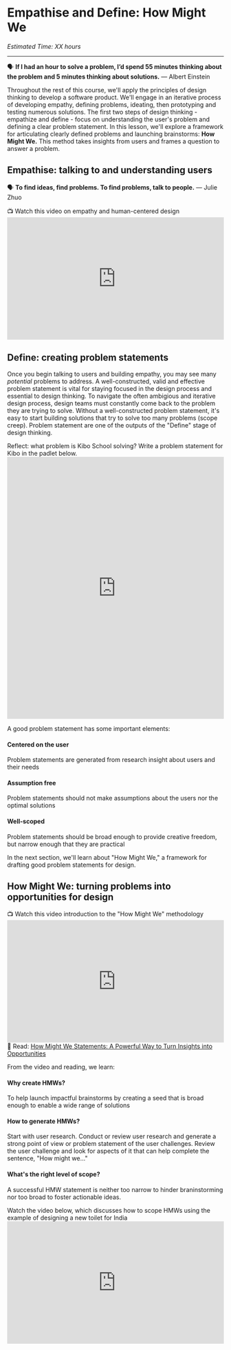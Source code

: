 
# Empathise and Define: How Might We
*Estimated Time: XX hours*

---

<aside>
  
  🗣 **If I had an hour to solve a problem, I’d spend 55 minutes thinking about the problem and 5 minutes thinking about solutions.** — Albert Einstein
  
</aside>

Throughout the rest of this course, we'll apply the principles of design thinking to develop a software product. We'll engage in an iterative process of developing empathy, defining problems, ideating, then prototyping and testing numerous solutions.  The first two steps of design thinking - empathize and define - focus on understanding the user's problem and defining a clear problem statement. In this lesson, we'll explore a framework for articulating clearly defined problems and launching brainstorms: **How Might We.** This method takes insights from users and frames a question to answer a problem. 


## Empathise: talking to and understanding users

<aside>
  
  🗣 **To find ideas, find problems. To find problems, talk to people.** — Julie Zhuo
  
</aside>
 
<aside> 
  📺 Watch this video on empathy and human-centered design
</aside>

<div style="position: relative; padding-bottom: 56.25%; height: 0;"><iframe src="https://player.vimeo.com/video/103471248?h=f3d0b5f48c" frameborder="0" allow="accelerometer; autoplay; clipboard-write; encrypted-media; gyroscope; picture-in-picture" allowfullscreen style="position: absolute; top: 0; left: 0; width: 100%; height: 100%;"></iframe></div>



## Define: creating problem statements
Once you begin talking to users and building empathy, you may see many _potential_ problems to address. A well-constructed, valid and effective problem statement is vital for staying focused in the design process and essential to design thinking. To navigate the often ambigious and iterative design process, design teams must constantly come back to the problem they are trying to solve. Without a well-constructed problem statement, it's easy to start building solutions that try to solve too many problems (scope creep).  Problem statement are one of the outputs of the "Define" stage of design thinking. 

<aside>
  Reflect: what problem is Kibo School solving? Write a problem statement for Kibo in the padlet below.</aside>

<iframe src="https://padlet.com/embed/qlfa3td62m0w83ev" frameborder="0" allow="camera;microphone;geolocation" style="width:100%;height:608px;display:block;padding:0;margin:0"></iframe></p>

A good problem statement has some important elements:

#### Centered on the user
Problem statements are generated from research insight about users and their needs

#### Assumption free
Problem statements should not make assumptions about the users nor the optimal solutions

#### Well-scoped
Problem statements should be broad enough to provide creative freedom, but narrow enough that they are practical 

In the next section, we'll learn about "How Might We," a framework for drafting good problem statements for design. 


## How Might We: turning problems into opportunities for design

<aside> 📺 Watch this video introduction to the "How Might We" methodology
  </aside>

<div style="position: relative; padding-bottom: 56.25%; height: 0;"><iframe src="https://player.vimeo.com/video/364634597?h=1d05eeef81" frameborder="0" allow="accelerometer; autoplay; clipboard-write; encrypted-media; gyroscope; picture-in-picture" allowfullscreen style="position: absolute; top: 0; left: 0; width: 100%; height: 100%;"></iframe></div>

<aside> 
  📖 Read: <a href="https://dscout.com/people-nerds/how-might-we-statements" target="_blank">How Might We Statements: A Powerful Way to Turn Insights into Opportunities</a>
  </aside>

From the video and reading, we learn:

#### Why create HMWs?
To help launch impactful brainstorms by creating a seed that is broad enough to enable a wide range of solutions 

#### How to generate HMWs?
Start with user research. Conduct or review user research and generate a strong point of view or problem statement of the user challenges. Review the user challenge and look for aspects of it that can help complete the sentence, "How might we..." 


#### What's the right level of scope?
A successful HMW statement is neither too narrow to hinder braninstorming nor too broad to foster actionable ideas. 
<aside>
  Watch the video below, which discusses how to scope HMWs using the example of designing a new toilet for India
   </aside>
  
  <div style="position: relative; padding-bottom: 56.25%; height: 0;"><iframe src="https://player.vimeo.com/video/102964749?h=2274197955" frameborder="0" allow="accelerometer; autoplay; clipboard-write; encrypted-media; gyroscope; picture-in-picture" allowfullscreen style="position: absolute; top: 0; left: 0; width: 100%; height: 100%;"></iframe></div>



